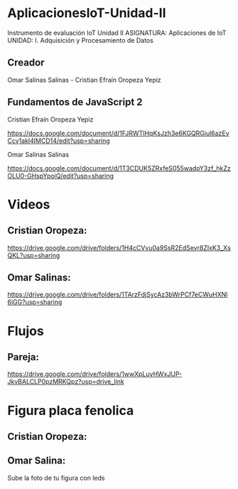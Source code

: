 # AplicacionesIoT-Unidad-II
Instrumento de evaluación IoT Unidad II
ASIGNATURA: Aplicaciones de IoT
UNIDAD: I. Adquisición y Procesamiento de Datos

## Creador
Omar Salinas Salinas - Cristian Efraín Oropeza Yepiz
## Fundamentos de JavaScript 2
Cristian Efraín Oropeza Yepiz

https://docs.google.com/document/d/1FJRWTIHqKsJzh3e6KGQRGiul6azEvCcy1akl4IMCD14/edit?usp=sharing


Omar Salinas Salinas 

https://docs.google.com/document/d/1T3CDUK5ZRxfeS055wadpY3zf_hkZzOLU0-GHspYpoiQ/edit?usp=sharing

<h1>Videos</h1>

## Cristian Oropeza:
https://drive.google.com/drive/folders/1H4cCVvu0a9SsR2EdSeyr8ZIxK3_XsQKL?usp=sharing

## Omar Salinas:
https://drive.google.com/drive/folders/1TArzFdjSycAz3bWrPCf7eCWuHXNl6iGG?usp=sharing

<h1>Flujos</h1>

## Pareja:
https://drive.google.com/drive/folders/1wwXpLuyHWxJUP-JkvBALCLP0pzMRKQpz?usp=drive_link

<h1>Figura placa fenolica</h1>

## Cristian Oropeza:


## Omar Salina:
Sube la foto de tu figura con leds
